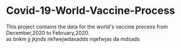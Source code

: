 # Covid-19-World-Vaccine-Process
This project contains  the data for the world's vaccine process from December,2020 to February,2020.  
as
bnkm
jj
jkjnds
nkfwejwdasadds
nqefwjas
da
mdsads
